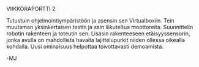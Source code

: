 VIIKKORAPORTTI 2

Tutustuin ohjelmointiympäristöön ja asensin sen Virtualboxiin.
Tein muutaman yksinkertaisen testin ja sain liikuteltua moottoreita.
Suunnittelin robotin rakenteen ja toteutin sen. Lisäsin rakenteeseen
etäisyyssensorin, jonka avulla on mahdollista havaita lajittelupurkit niiden
ollessa oikealla kohdalla. Uusi ominaisuus helpottaa toivottavasti demoamista. 

-MJ
